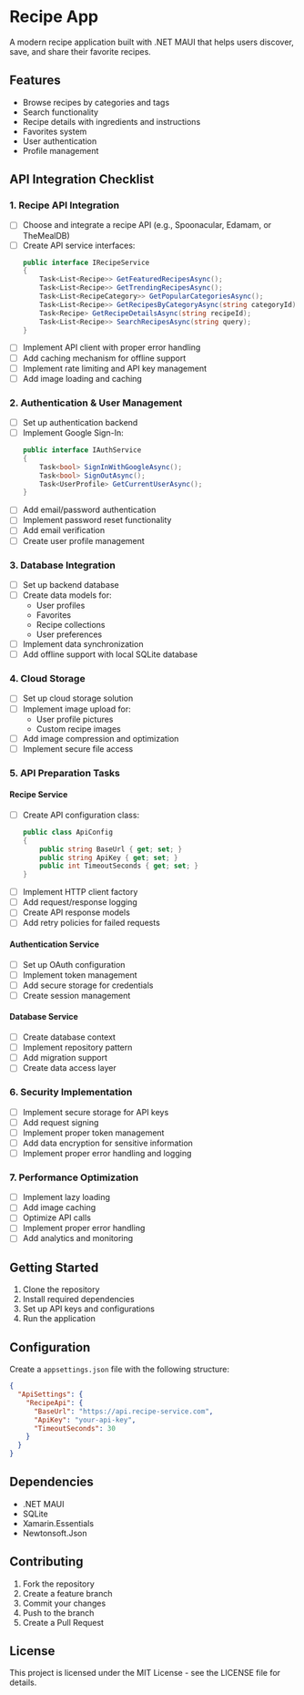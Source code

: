 # Recipe App

A modern recipe application built with .NET MAUI that helps users discover, save, and share their favorite recipes.

## Features

- Browse recipes by categories and tags
- Search functionality
- Recipe details with ingredients and instructions
- Favorites system
- User authentication
- Profile management

## API Integration Checklist

### 1. Recipe API Integration
- [ ] Choose and integrate a recipe API (e.g., Spoonacular, Edamam, or TheMealDB)
- [ ] Create API service interfaces:
  ```csharp
  public interface IRecipeService
  {
      Task<List<Recipe>> GetFeaturedRecipesAsync();
      Task<List<Recipe>> GetTrendingRecipesAsync();
      Task<List<RecipeCategory>> GetPopularCategoriesAsync();
      Task<List<Recipe>> GetRecipesByCategoryAsync(string categoryId);
      Task<Recipe> GetRecipeDetailsAsync(string recipeId);
      Task<List<Recipe>> SearchRecipesAsync(string query);
  }
  ```
- [ ] Implement API client with proper error handling
- [ ] Add caching mechanism for offline support
- [ ] Implement rate limiting and API key management
- [ ] Add image loading and caching

### 2. Authentication & User Management
- [ ] Set up authentication backend
- [ ] Implement Google Sign-In:
  ```csharp
  public interface IAuthService
  {
      Task<bool> SignInWithGoogleAsync();
      Task<bool> SignOutAsync();
      Task<UserProfile> GetCurrentUserAsync();
  }
  ```
- [ ] Add email/password authentication
- [ ] Implement password reset functionality
- [ ] Add email verification
- [ ] Create user profile management

### 3. Database Integration
- [ ] Set up backend database
- [ ] Create data models for:
  - User profiles
  - Favorites
  - Recipe collections
  - User preferences
- [ ] Implement data synchronization
- [ ] Add offline support with local SQLite database

### 4. Cloud Storage
- [ ] Set up cloud storage solution
- [ ] Implement image upload for:
  - User profile pictures
  - Custom recipe images
- [ ] Add image compression and optimization
- [ ] Implement secure file access

### 5. API Preparation Tasks

#### Recipe Service
- [ ] Create API configuration class:
  ```csharp
  public class ApiConfig
  {
      public string BaseUrl { get; set; }
      public string ApiKey { get; set; }
      public int TimeoutSeconds { get; set; }
  }
  ```
- [ ] Implement HTTP client factory
- [ ] Add request/response logging
- [ ] Create API response models
- [ ] Add retry policies for failed requests

#### Authentication Service
- [ ] Set up OAuth configuration
- [ ] Implement token management
- [ ] Add secure storage for credentials
- [ ] Create session management

#### Database Service
- [ ] Create database context
- [ ] Implement repository pattern
- [ ] Add migration support
- [ ] Create data access layer

### 6. Security Implementation
- [ ] Implement secure storage for API keys
- [ ] Add request signing
- [ ] Implement proper token management
- [ ] Add data encryption for sensitive information
- [ ] Implement proper error handling and logging

### 7. Performance Optimization
- [ ] Implement lazy loading
- [ ] Add image caching
- [ ] Optimize API calls
- [ ] Implement proper error handling
- [ ] Add analytics and monitoring

## Getting Started

1. Clone the repository
2. Install required dependencies
3. Set up API keys and configurations
4. Run the application

## Configuration

Create a `appsettings.json` file with the following structure:

```json
{
  "ApiSettings": {
    "RecipeApi": {
      "BaseUrl": "https://api.recipe-service.com",
      "ApiKey": "your-api-key",
      "TimeoutSeconds": 30
    }
  }
}
```

## Dependencies

- .NET MAUI
- SQLite
- Xamarin.Essentials
- Newtonsoft.Json

## Contributing

1. Fork the repository
2. Create a feature branch
3. Commit your changes
4. Push to the branch
5. Create a Pull Request

## License

This project is licensed under the MIT License - see the LICENSE file for details. 
